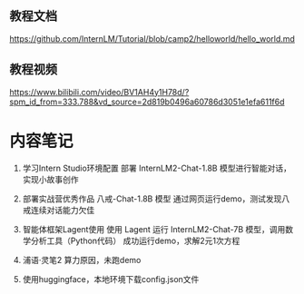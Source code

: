 ## 教程文档 ##
https://github.com/InternLM/Tutorial/blob/camp2/helloworld/hello_world.md
## 教程视频 ##
https://www.bilibili.com/video/BV1AH4y1H78d/?spm_id_from=333.788&vd_source=2d819b0496a60786d3051e1efa611f6d

# 内容笔记 #
1. 学习Intern Studio环境配置
   部署 InternLM2-Chat-1.8B 模型进行智能对话，实现小故事创作

2. 部署实战营优秀作品 八戒-Chat-1.8B 模型
   通过网页运行demo，测试发现八戒连续对话能力欠佳

3. 智能体框架Lagent使用
   使用 Lagent 运行 InternLM2-Chat-7B 模型，调用数学分析工具（Python代码）
   成功运行demo，求解2元1次方程

4. 浦语·灵笔2 算力原因，未跑demo

5. 使用huggingface，本地环境下载config.json文件
